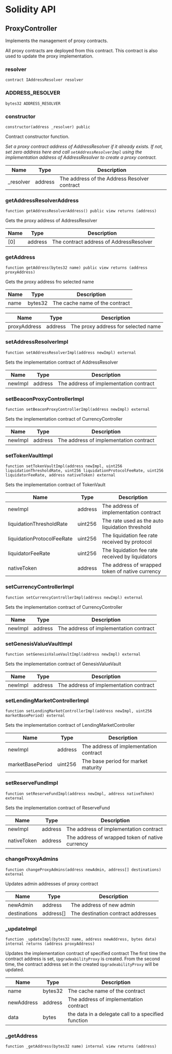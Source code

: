 # Solidity API

## ProxyController

Implements the management of proxy contracts.

All proxy contracts are deployed from this contract.
This contract is also used to update the proxy implementation.

### resolver

```solidity
contract IAddressResolver resolver
```

### ADDRESS_RESOLVER

```solidity
bytes32 ADDRESS_RESOLVER
```

### constructor

```solidity
constructor(address _resolver) public
```

Contract constructor function.

_Set a proxy contract address of AddressResolver if it already exists.
If not, set zero address here and call `setAddressResolverImpl` using the implementation
address of AddressResolver to create a proxy contract._

| Name | Type | Description |
| ---- | ---- | ----------- |
| _resolver | address | The address of the Address Resolver contract |

### getAddressResolverAddress

```solidity
function getAddressResolverAddress() public view returns (address)
```

Gets the proxy address of AddressResolver

| Name | Type | Description |
| ---- | ---- | ----------- |
| [0] | address | The contract address of AddressResolver |

### getAddress

```solidity
function getAddress(bytes32 name) public view returns (address proxyAddress)
```

Gets the proxy address fro selected name

| Name | Type | Description |
| ---- | ---- | ----------- |
| name | bytes32 | The cache name of the contract |

| Name | Type | Description |
| ---- | ---- | ----------- |
| proxyAddress | address | The proxy address for selected name |

### setAddressResolverImpl

```solidity
function setAddressResolverImpl(address newImpl) external
```

Sets the implementation contract of AddressResolver

| Name | Type | Description |
| ---- | ---- | ----------- |
| newImpl | address | The address of implementation contract |

### setBeaconProxyControllerImpl

```solidity
function setBeaconProxyControllerImpl(address newImpl) external
```

Sets the implementation contract of CurrencyController

| Name | Type | Description |
| ---- | ---- | ----------- |
| newImpl | address | The address of implementation contract |

### setTokenVaultImpl

```solidity
function setTokenVaultImpl(address newImpl, uint256 liquidationThresholdRate, uint256 liquidationProtocolFeeRate, uint256 liquidatorFeeRate, address nativeToken) external
```

Sets the implementation contract of TokenVault

| Name | Type | Description |
| ---- | ---- | ----------- |
| newImpl | address | The address of implementation contract |
| liquidationThresholdRate | uint256 | The rate used as the auto liquidation threshold |
| liquidationProtocolFeeRate | uint256 | The liquidation fee rate received by protocol |
| liquidatorFeeRate | uint256 | The liquidation fee rate received by liquidators |
| nativeToken | address | The address of wrapped token of native currency |

### setCurrencyControllerImpl

```solidity
function setCurrencyControllerImpl(address newImpl) external
```

Sets the implementation contract of CurrencyController

| Name | Type | Description |
| ---- | ---- | ----------- |
| newImpl | address | The address of implementation contract |

### setGenesisValueVaultImpl

```solidity
function setGenesisValueVaultImpl(address newImpl) external
```

Sets the implementation contract of GenesisValueVault

| Name | Type | Description |
| ---- | ---- | ----------- |
| newImpl | address | The address of implementation contract |

### setLendingMarketControllerImpl

```solidity
function setLendingMarketControllerImpl(address newImpl, uint256 marketBasePeriod) external
```

Sets the implementation contract of LendingMarketController

| Name | Type | Description |
| ---- | ---- | ----------- |
| newImpl | address | The address of implementation contract |
| marketBasePeriod | uint256 | The base period for market maturity |

### setReserveFundImpl

```solidity
function setReserveFundImpl(address newImpl, address nativeToken) external
```

Sets the implementation contract of ReserveFund

| Name | Type | Description |
| ---- | ---- | ----------- |
| newImpl | address | The address of implementation contract |
| nativeToken | address | The address of wrapped token of native currency |

### changeProxyAdmins

```solidity
function changeProxyAdmins(address newAdmin, address[] destinations) external
```

Updates admin addresses of proxy contract

| Name | Type | Description |
| ---- | ---- | ----------- |
| newAdmin | address | The address of new admin |
| destinations | address[] | The destination contract addresses |

### _updateImpl

```solidity
function _updateImpl(bytes32 name, address newAddress, bytes data) internal returns (address proxyAddress)
```

Updates the implementation contract of specified contract
The first time the contract address is set, `UpgradeabilityProxy` is created.
From the second time, the contract address set in the created `UpgradeabilityProxy`
will be updated.

| Name | Type | Description |
| ---- | ---- | ----------- |
| name | bytes32 | The cache name of the contract |
| newAddress | address | The address of implementation contract |
| data | bytes | the data in a delegate call to a specified function |

### _getAddress

```solidity
function _getAddress(bytes32 name) internal view returns (address)
```

